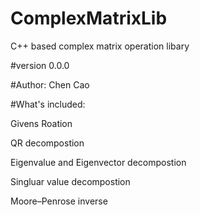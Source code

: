 # ComplexMatrixLib
C++ based complex matrix operation libary

#version 0.0.0

#Author: Chen Cao

#What's included:

Givens Roation

QR decompostion

Eigenvalue and Eigenvector decompostion

Singluar value decompostion

Moore–Penrose inverse

